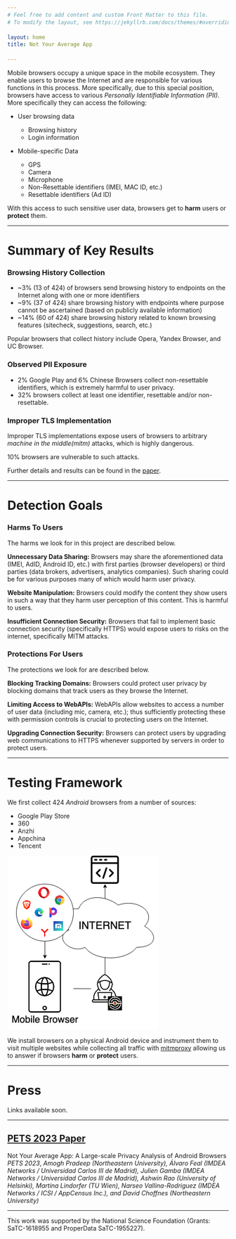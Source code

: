 ```yaml
---
# Feel free to add content and custom Front Matter to this file.
# To modify the layout, see https://jekyllrb.com/docs/themes/#overriding-theme-defaults

layout: home
title: Not Your Average App

---
```


Mobile browsers occupy a unique space in the mobile ecosystem.
They enable users to browse the Internet and are responsible for various functions in this process.
More specifically, due to this special position, browsers have access to various _Personally Identifiable Information (PII)._
More specifically they can access the following:

* User browsing data
  * Browsing history
  * Login information

* Mobile-specific Data
  * GPS
  * Camera
  * Microphone
  * Non-Resettable identifiers (IMEI, MAC ID, etc.)
  * Resettable identifiers (Ad ID)


With this access to such sensitive user data, browsers get to **harm** users or **protect** them.

---

# Summary of Key Results

### Browsing History Collection

* ~3% (13 of 424) of browsers send browsing history to endpoints on the Internet along with one or more identifiers
* ~9% (37 of 424) share browsing history with endpoints where purpose cannot be ascertained (based on publicly available information)
* ~14% (60 of 424) share browsing history related to known browsing features (sitecheck, suggestions, search, etc.)

Popular browsers that collect history include Opera, Yandex Browser, and UC Browser.

### Observed PII Exposure

* 2% Google Play and 6% Chinese Browsers collect non-resettable identifiers, which is extremely harmful to user privacy.
* 32% browsers collect at least one identifier, resettable and/or non-resettable.


### Improper TLS Implementation

Improper TLS implementations expose users of browsers to arbitrary *machine in the middle(mitm)* attacks, which is highly dangerous.

10% browsers are vulnerable to such attacks.

Further details and results can be found in the [paper](https://petsymposium.org/popets/2023/popets-2023-0003.pdf).

---

# Detection Goals

### Harms To Users

The harms we look for in this project are described below.


**Unnecessary Data Sharing:**
Browsers may share the aforementioned data (IMEI, AdID, Android ID, etc.) with first parties (browser developers) or third parties (data brokers, advertisers, analytics companies).
Such sharing could be for various purposes many of which would harm user privacy.

**Website Manipulation:**
Browsers could modify the content they show users in such a way that they harm user perception of this content.
This is harmful to users.

**Insufficient Connection Security:**
Browsers that fail to implement basic connection security (specifically HTTPS) would expose users to risks on the internet, specifically MITM attacks.

### Protections For Users

The protections we look for are described below.

**Blocking Tracking Domains:**
Browsers could protect user privacy by blocking domains that track users as they browse the Internet.

**Limiting Access to WebAPIs:**
WebAPIs allow websites to access a number of user data (including mic, camera, etc.); thus sufficiently protecting these with permission controls is crucial to protecting users on the Internet.

**Upgrading Connection Security:**
Browsers can protect users by upgrading web communications to HTTPS whenever supported by servers in order to protect users.

---

# Testing Framework

We first collect 424 *Android* browsers from a number of sources:
* Google Play Store
* 360
* Anzhi
* Appchina
* Tencent

![Testing Framework](/assets/framework.png)

We install browsers on a physical Android device and instrument them to visit multiple websites while collecting all traffic with [mitmproxy](https://mitmproxy.org/) allowing us to answer if browsers **harm** or **protect** users.

---

# Press

Links available soon.

---

## [PETS 2023 Paper](https://petsymposium.org/popets/2023/popets-2023-0003.pdf)

Not Your Average App: A Large-scale Privacy Analysis of Android Browsers *PETS 2023*,
*Amogh Pradeep (Northeastern University), Álvaro Feal (IMDEA Networks / Universidad Carlos III de Madrid), Julien Gamba (IMDEA Networks / Universidad Carlos III de Madrid), Ashwin Rao (University of Helsinki), Martina Lindorfer (TU Wien), Narseo Vallina-Rodriguez (IMDEA Networks / ICSI / AppCensus Inc.), and David Choffnes (Northeastern University)*

---

This work was supported by the National Science Foundation (Grants: SaTC-1618955 and ProperData SaTC-1955227).
